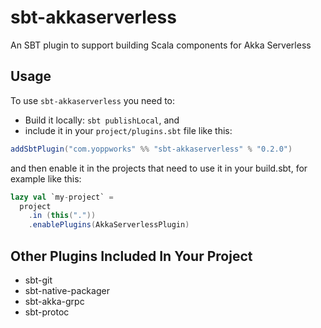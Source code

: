 # sbt-akkaserverless
An SBT plugin to support building Scala components for Akka Serverless

## Usage
To use `sbt-akkaserverless` you need to:
- Build it locally: `sbt publishLocal`, and
- include it in your `project/plugins.sbt` file like this:
```scala
addSbtPlugin("com.yoppworks" %% "sbt-akkaserverless" % "0.2.0")
```
and then enable it in the projects that need to use it in your build.sbt,
for example like this:
```scala
lazy val `my-project` = 
  project
    .in (this("."))
    .enablePlugins(AkkaServerlessPlugin)
```

## Other Plugins Included In Your Project
- sbt-git
- sbt-native-packager
- sbt-akka-grpc
- sbt-protoc
